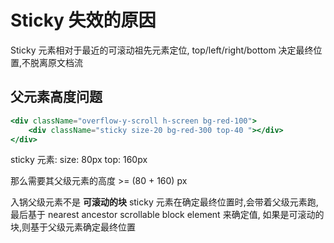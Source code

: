 # Sticky 失效的原因

Sticky 元素相对于最近的可滚动祖先元素定位, top/left/right/bottom 决定最终位置,不脱离原文档流

## 父元素高度问题

```jsx
<div className="overflow-y-scroll h-screen bg-red-100">
    <div className="sticky size-20 bg-red-300 top-40 "></div>
</div>
```

sticky 元素:
size: 80px
top: 160px

那么需要其父级元素的高度 >= (80 + 160) px

入锅父级元素不是 **可滚动的块** sticky 元素在确定最终位置时,会带着父级元素跑,最后基于 nearest ancestor scrollable block element 来确定值,
如果是可滚动的块,则基于父级元素确定最终位置
